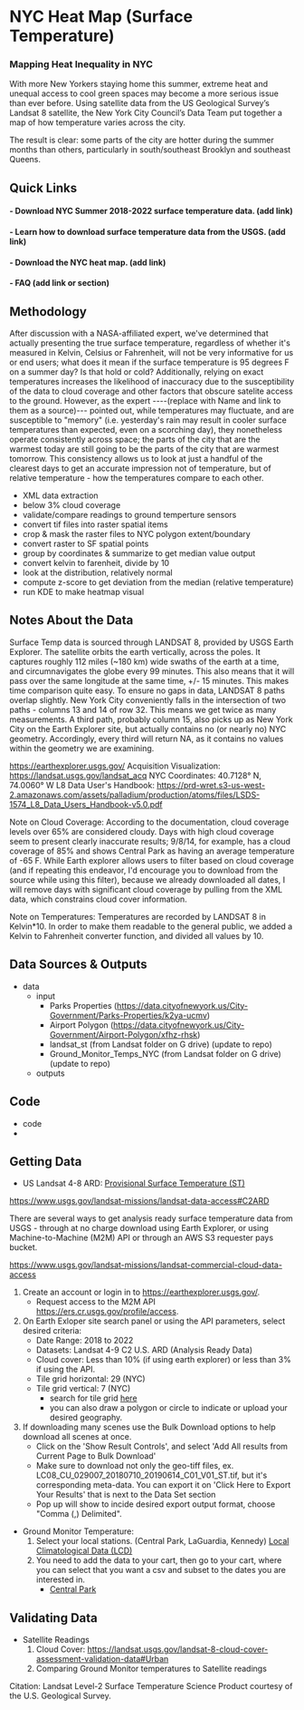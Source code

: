 # NYC Heat Map (Surface Temperature)

### Mapping Heat Inequality in NYC

With more New Yorkers staying home this summer, extreme heat and unequal access to cool green spaces may become a more serious issue than ever before.
Using satellite data from the US Geological Survey’s Landsat 8 satellite, the New York City Council’s Data Team put together a map of how temperature varies across the city.

The result is clear: some parts of the city are hotter during the summer months than others, particularly in south/southeast Brooklyn and southeast Queens.

## Quick Links 

#### - Download NYC Summer 2018-2022 surface temperature data. (add link)

#### - Learn how to download surface temperature data from the USGS. (add link)

#### - Download the NYC heat map. (add link)

#### - FAQ (add link or section)


## Methodology

After discussion with a NASA-affiliated expert, we've determined that actually presenting the true surface temperature, regardless of whether it's measured in Kelvin, Celsius or Fahrenheit, will not be very informative for us or end users; what does it mean if the surface temperature is 95 degrees F on a summer day? Is that hold or cold? Additionally, relying on exact temperatures increases the likelihood of inaccuracy due to the susceptibility of the data to cloud coverage and other factors that obscure satelite access to the ground. However, as the expert ----(replace with Name and link to them as a source)--- pointed out, while temperatures may fluctuate, and are susceptible to "memory" (i.e. yesterday's rain may result in cooler surface temperatures than expected, even on a scorching day), they nonetheless operate consistently across space; the parts of the city that are the warmest today are still going to be the parts of the city that are warmest tomorrow. This consistency allows us to look at just a handful of the clearest days to get an accurate impression not of temperature, but of relative temperature - how the temperatures compare to each other.

- XML data extraction
- below 3% cloud coverage
- validate/compare readings to ground temperture sensors
- convert tif files into raster spatial items
- crop & mask the raster files to NYC polygon extent/boundary
- convert raster to SF spatial points
- group by coordinates & summarize to get median value output
- convert kelvin to farenheit, divide by 10
- look at the distribution, relatively normal
- compute z-score to get deviation from the median (relative temperature)
- run KDE to make heatmap visual


## Notes About the Data

Surface Temp data is sourced through LANDSAT 8, provided by USGS Earth Explorer. The satellite orbits the earth vertically, across the poles. It captures roughly  112 miles (~180 km) wide swaths of the earth at a time, and circumnavigates the globe every 99 minutes. This also means that it will pass over the same longitude at the same time, +/- 15 minutes. This makes time comparison quite easy. To ensure no gaps in data, LANDSAT 8 paths overlap slightly. New York City conveniently falls in the intersection of two paths - columns 13 and 14 of row 32. This means we get twice as many measurements. A third path, probably column 15, also picks up as New York City on the Earth Explorer site, but actually contains no (or nearly no) NYC geometry. Accordingly, every third will return NA, as it contains no values within the geometry we are examining.

https://earthexplorer.usgs.gov/
Acquisition Visualization: https://landsat.usgs.gov/landsat_acq
NYC Coordinates: 40.7128° N, 74.0060° W
L8 Data User's Handbook: https://prd-wret.s3-us-west-2.amazonaws.com/assets/palladium/production/atoms/files/LSDS-1574_L8_Data_Users_Handbook-v5.0.pdf

Note on Cloud Coverage:
According to the documentation, cloud coverage levels over 65% are considered cloudy. Days with high cloud coverage seem to present clearly inaccurate results; 9/8/14, for example, has a cloud coverage of 85% and shows Central Park as having an average temperature of -65 F. While Earth explorer allows users to filter based on cloud coverage (and if repeating this endeavor, I'd encourage you to download from the source while using this filter), because we already downloaded all dates, I will remove days with significant cloud coverage by pulling from the XML data, which constrains cloud cover information.

Note on Temperatures:
Temperatures are recorded by LANDSAT 8 in Kelvin*10. In order to make them readable to the general public, we added a Kelvin to Fahrenheit converter function, and divided all values by 10.


## Data Sources & Outputs

- data
  - input
    - Parks Properties (https://data.cityofnewyork.us/City-Government/Parks-Properties/k2ya-ucmv)
    - Airport Polygon (https://data.cityofnewyork.us/City-Government/Airport-Polygon/xfhz-rhsk)
    - landsat_st (from Landsat folder on G drive) (update to repo)
    - Ground_Monitor_Temps_NYC (from Landsat folder on G drive) (update to repo)
  - outputs

## Code

- code
 - 

## Getting Data

- US Landsat 4-8 ARD: [Provisional Surface Temperature (ST)](https://www.usgs.gov/landsat-missions/landsat-collection-2-surface-temperature)

https://www.usgs.gov/landsat-missions/landsat-data-access#C2ARD

There are several ways to get analysis ready surface temperature data from USGS - through at no charge download using Earth Explorer, or using Machine-to-Machine (M2M) API or through an AWS S3 requester pays bucket.

https://www.usgs.gov/landsat-missions/landsat-commercial-cloud-data-access


  1. Create an account or login in to https://earthexplorer.usgs.gov/.
      - Request access to the M2M API https://ers.cr.usgs.gov/profile/access.
  3. On Earth Exloper site search panel or using the API parameters, select desired criteria:
      - Date Range: 2018 to 2022
      - Datasets: Landsat 4-9 C2 U.S. ARD (Analysis Ready Data)
      - Cloud cover: Less than 10% (if using earth explorer) or less than 3% if using the API.
      - Tile grid horizontal: 29 (NYC)
      - Tile grid vertical: 7 (NYC)
        * search for tile grid [here](https://www.usgs.gov/media/images/conterminous-us-landsat-analysis-ready-data-ard-tiles)
        * you can also draw a polygon or circle to indicate or upload your desired geography.
  4. If downloading many scenes use the Bulk Download options to help download all scenes at once.
      - Click on the 'Show Result Controls', and select 'Add All results from Current Page to Bulk Download'
      - Make sure to download not only the geo-tiff files, ex. LC08_CU_029007_20180710_20190614_C01_V01_ST.tif, but it's corresponding meta-data. You can export it on 'Click Here to Export Your Results' that is next to the Data Set section
      - Pop up will show to incide desired export output format, choose "Comma (,) Delimited".
     
- Ground Monitor Temperature:
  1. Select your local stations. (Central Park, LaGuardia, Kennedy)
  [Local Climatological Data (LCD)](https://www.ncdc.noaa.gov/cdo-web/datatools/lcd)
  2. You need to add the data to your cart, then go to your cart, where you can select that you want a csv and subset to the dates you are interested in.
     - [Central Park](https://www.ncdc.noaa.gov/cdo-web/datasets/LCD/stations/WBAN:94728/detail)

## Validating Data
- Satellite Readings
  1. Cloud Cover: https://landsat.usgs.gov/landsat-8-cloud-cover-assessment-validation-data#Urban
  2. Comparing Ground Monitor temperatures to Satellite readings


Citation: Landsat Level-2 Surface Temperature Science Product courtesy of the U.S. Geological Survey.

